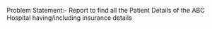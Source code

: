 Problem Statement:- Report to find all the Patient Details of the ABC Hospital having/including insurance details
